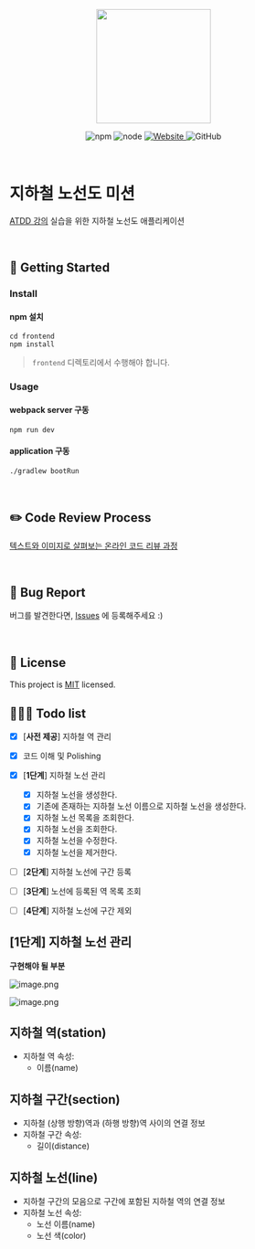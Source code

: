 <p align="center">
    <img width="200px;" src="https://raw.githubusercontent.com/woowacourse/atdd-subway-admin-frontend/master/images/main_logo.png"/>
</p>
<p align="center">
  <img alt="npm" src="https://img.shields.io/badge/npm-%3E%3D%205.5.0-blue">
  <img alt="node" src="https://img.shields.io/badge/node-%3E%3D%209.3.0-blue">
  <a href="https://edu.nextstep.camp/c/R89PYi5H" alt="nextstep atdd">
    <img alt="Website" src="https://img.shields.io/website?url=https%3A%2F%2Fedu.nextstep.camp%2Fc%2FR89PYi5H">
  </a>
  <img alt="GitHub" src="https://img.shields.io/github/license/next-step/atdd-subway-admin">
</p>

<br>

# 지하철 노선도 미션
[ATDD 강의](https://edu.nextstep.camp/c/R89PYi5H) 실습을 위한 지하철 노선도 애플리케이션

<br>

## 🚀 Getting Started

### Install
#### npm 설치
```
cd frontend
npm install
```
> `frontend` 디렉토리에서 수행해야 합니다.

### Usage
#### webpack server 구동
```
npm run dev
```
#### application 구동
```
./gradlew bootRun
```
<br>

## ✏️ Code Review Process
[텍스트와 이미지로 살펴보는 온라인 코드 리뷰 과정](https://github.com/next-step/nextstep-docs/tree/master/codereview)

<br>

## 🐞 Bug Report

버그를 발견한다면, [Issues](https://github.com/next-step/atdd-subway-admin/issues) 에 등록해주세요 :)

<br>

## 📝 License

This project is [MIT](https://github.com/next-step/atdd-subway-admin/blob/master/LICENSE.md) licensed.



## 👨🏻‍💻 Todo list

- [x] [**사전 제공**] 지하철 역 관리
- [x] 코드 이해 및 Polishing
- [x] [**1단계**] 지하철 노선 관리
  - [x] 지하철 노선을 생성한다.
  - [x] 기존에 존재하는 지하철 노선 이름으로 지하철 노선을 생성한다.
  - [x] 지하철 노선 목록을 조회한다.
  - [x] 지하철 노선을 조회한다.
  - [x] 지하철 노선을 수정한다.
  - [x] 지하철 노선을 제거한다.

- [ ] [**2단계**] 지하철 노선에 구간 등록
- [ ] [**3단계**] 노선에 등록된 역 목록 조회
- [ ] [**4단계**] 지하철 노선에 구간 제외



## [1단계] 지하철 노선 관리

**구현해야 될 부분**

![image.png](https://tva1.sinaimg.cn/large/008i3skNgy1gr55v4rh3sj30vb0u0wk1.jpg)



![image.png](https://nextstep-storage.s3.ap-northeast-2.amazonaws.com/155885260e20466497cbf3f344cf7a5d)

## 지하철 역(station)

- 지하철 역 속성:
  - 이름(name)

## 지하철 구간(section)

- 지하철 (상행 방향)역과 (하행 방향)역 사이의 연결 정보
- 지하철 구간 속성:
  - 길이(distance)

## 지하철 노선(line)

- 지하철 구간의 모음으로 구간에 포함된 지하철 역의 연결 정보
- 지하철 노선 속성:
  - 노선 이름(name)
  - 노선 색(color)

